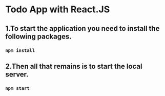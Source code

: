 # Todo App with React.JS


## 1.To start the application you need to install the following packages.
### `npm install`

## 2.Then all that remains is to start the local server.
### `npm start`


